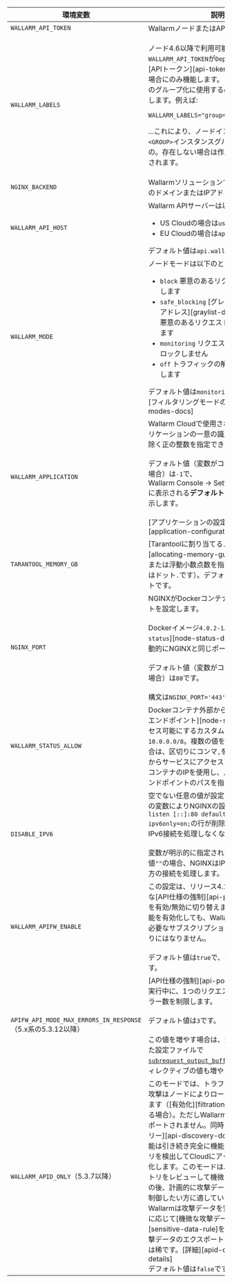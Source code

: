 環境変数 | 説明| 必須
--- | ---- | ----
`WALLARM_API_TOKEN` | WallarmノードまたはAPIトークンです。 | はい
`WALLARM_LABELS` | <p>ノード4.6以降で利用可能です。`WALLARM_API_TOKEN`が`Deploy`ロールを持つ[APIトークン][api-token]に設定されている場合にのみ機能します。ノードインスタンスのグループ化に使用する`group`ラベルを設定します。例えば:</p> <p>`WALLARM_LABELS="group=<GROUP>"`</p> <p>...これにより、ノードインスタンスは`<GROUP>`インスタンスグループ（既存のもの。存在しない場合は作成されます）に配置されます。</p> | はい（APIトークンの場合）
`NGINX_BACKEND` | Wallarmソリューションで保護するリソースのドメインまたはIPアドレスです。 | はい
`WALLARM_API_HOST` | Wallarm APIサーバーは以下のとおりです:<ul><li>US Cloudの場合は`us1.api.wallarm.com`</li><li>EU Cloudの場合は`api.wallarm.com`</li></ul>デフォルト値は`api.wallarm.com`です。 | いいえ
`WALLARM_MODE` | ノードモードは以下のとおりです:<ul><li>`block` 悪意のあるリクエストをブロックします</li><li>`safe_blocking` [グレーリスト化されたIPアドレス][graylist-docs]から発生した悪意のあるリクエストのみをブロックします</li><li>`monitoring` リクエストを解析しますがブロックしません</li><li>`off` トラフィックの解析と処理を無効にします</li></ul>デフォルト値は`monitoring`です。<br>[フィルタリングモードの詳細 →][filtration-modes-docs] | いいえ
`WALLARM_APPLICATION` | Wallarm Cloudで使用される、保護対象アプリケーションの一意の識別子です。値は`0`を除く正の整数を指定できます。<br><br>デフォルト値（変数がコンテナに渡されない場合）は`-1`で、Wallarm Console → Settings → Applicationに表示される**デフォルト**アプリケーションを示します。<br><br>[アプリケーションの設定の詳細 →][application-configuration] | いいえ
`TARANTOOL_MEMORY_GB` | [Tarantoolに割り当てるメモリ量][allocating-memory-guide]です。値は整数または浮動小数点数を指定できます（小数点はドット<code>.</code>です）。デフォルト値は1ギガバイトです。 | いいえ
`NGINX_PORT` | NGINXがDockerコンテナ内で使用するポートを設定します。<br><br>Dockerイメージ`4.0.2-1`以降、[`wallarm-status`][node-status-docs]サービスは自動的にNGINXと同じポートで動作します。<br><br>デフォルト値（変数がコンテナに渡されない場合）は`80`です。<br><br>構文は`NGINX_PORT='443'`です。 | いいえ
<a name="wallarm-status-allow-env-var"></a>`WALLARM_STATUS_ALLOW` | Dockerコンテナ外部から[`/wallarm-status`エンドポイント][node-status-docs]へアクセス可能にするカスタムCIDRです。例: `10.0.0.0/8`。複数の値を渡す必要がある場合は、区切りにコンマ`,`を使用します。外部からサービスにアクセスするには、DockerコンテナのIPを使用し、`/wallarm-status`エンドポイントのパスを指定します。 | いいえ
`DISABLE_IPV6`| 空でない任意の値が設定されている場合、この変数によりNGINXの設定ファイルから`listen [::]:80 default_server ipv6only=on;`の行が削除され、NGINXはIPv6接続を処理しなくなります。<br><br>変数が明示的に指定されていない、または空値`""`の場合、NGINXはIPv6およびIPv4の両方の接続を処理します。 | いいえ
`WALLARM_APIFW_ENABLE` | この設定は、リリース4.10以降で利用可能な[API仕様の強制][api-policy-enf-docs]を有効/無効に切り替えます。なお、この機能を有効化しても、Wallarm Console UIで必要なサブスクリプションおよび設定の代わりにはなりません。<br><br>デフォルト値は`true`で、機能が有効になります。 | いいえ
`APIFW_API_MODE_MAX_ERRORS_IN_RESPONSE`（5.x系の5.3.12以降） | [API仕様の強制][api-policy-enf-docs]の実行中に、1つのリクエストで検出できるエラー数を制限します。<br><br>デフォルト値は`3`です。<br><br>この値を増やす場合は、適切にマウントされた設定ファイルで[`subrequest_output_buffer_size`](https://nginx.org/en/docs/http/ngx_http_core_module.html#subrequest_output_buffer_size) NGINXディレクティブの値も増やしてください。 | いいえ
`WALLARM_APID_ONLY`（5.3.7以降） | このモードでは、トラフィックで検出された攻撃はノードによりローカルでブロックされます（[有効化][filtration-modes]されている場合）。ただしWallarm Cloudにはエクスポートされません。同時に、[APIディスカバリー][api-discovery-docs]などの一部の機能は引き続き完全に機能し、APIインベントリを検出してCloudにアップロードし、可視化します。このモードは、まずAPIインベントリをレビューして機微データを特定し、その後、計画的に攻撃データのエクスポートを制御したい方に適しています。しかし、Wallarmは攻撃データを安全に処理し、必要に応じて[機微な攻撃データのマスキング][sensitive-data-rule]を提供するため、攻撃データのエクスポートを無効にするケースは稀です。[詳細][apid-only-mode-details]<br>デフォルト値は`false`です。 | いいえ